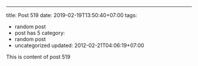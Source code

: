 ---
title: Post 519
date: 2019-02-19T13:50:40+07:00
tags:
  - random post
  - post has 5
category:
  - random post
  - uncategorized
updated: 2012-02-21T04:06:19+07:00

This is content of post 519